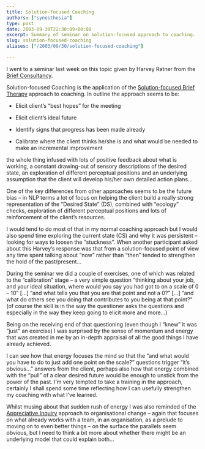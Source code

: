 ```yaml
---
title: Solution-focused Coaching
authors: ["synesthesia"]
type: post
date: 2003-09-30T22:30:09+00:00
excerpt: Summary of seminar on solution-focused approach to coaching.
slug: solution-focused-coaching 
aliases: ["/2003/09/30/solution-focused-coaching"]

---
```

I went to a seminar last week on this topic given by Harvey Ratner from the [Brief Consultancy][1].

Solution-focused Coaching is the application of the [Solution-focused Brief Therapy][2] approach to coaching. In outline the approach seems to be:

* Elicit client&#8217;s &#8220;best hopes&#8221; for the meeting
  
* Elicit client&#8217;s ideal future
  
* Identify signs that progress has been made already
  
* Calibrate where the client thinks he/she is and what would be needed to make an incremental improvement

the whole thing infused with lots of positive feedback about what is working, a constant drawing-out of sensory descriptions of the desired state, an exploration of different perceptual positions and an underlying assumption that the client will develop his/her own detailed action plans&#8230;

One of the key differences from other approaches seems to be the future bias &#8211; in NLP terms a lot of focus on helping the client build a really strong representation of the &#8220;Desired State&#8221; (DS), combined with &#8220;ecology&#8221; checks, exploration of different perceptual positions and lots of reinforcement of the client&#8217;s resources. 

I would tend to do most of that in my normal coaching approach but I would also spend time exploring the current state (CS) and why it was persistent &#8211; looking for ways to loosen the &#8220;stuckness&#8221;. When another participant asked about this Harvey&#8217;s response was that from a solution-focused point of view any time spent talking about &#8220;now&#8221; rather than &#8220;then&#8221; tended to strengthen the hold of the past/present&#8230;

During the seminar we did a couple of exercises, one of which was related to the &#8220;calibration&#8221; stage &#8211; a very simple question &#8220;thinking about your job, and your ideal situation, where would you say you had got to on a scale of 0 &#8211; 10&#8221; [&#8230;] &#8220;and what tells you that you are that point and not a 0?&#8221; [&#8230;] &#8220;and what do others see you doing that contributes to you being at that point?&#8221; (of course the skill is in the way the questioner asks the questions and especially in the way they keep going to elicit more and more&#8230;)

Being on the receiving end of that questioning (even though I &#8220;knew&#8221; it was &#8220;just&#8221; an exercise) I was surprised by the sense of momentum and energy that was created in me by an in-depth appraisal of all the good things I have already achieved. 

I can see how that energy focuses the mind so that the &#8220;and what would you have to do to just add one point on the scale?&#8221; questions trigger &#8220;it&#8217;s obvious&#8230;&#8221; answers from the client, perhaps also how that energy combined with the &#8220;pull&#8221; of a clear desired future would be enough to unstick from the power of the past. I&#8217;m very tempted to take a training in the approach, certainly I shall spend some time reflecting how I can usefully strengthen my coaching with what I&#8217;ve learned. 

Whilst musing about that sudden rush of energy I was also reminded of the [Appreciative Inquiry][3] approach to organisational change &#8211; again that focuses on what already works with a team, in an organisation, as a prelude to moving on to even better things &#8211; on the surface the parallels seem obvious, but I need to think a bit more about whether there might be an underlying model that could explain both&#8230;

 [1]: https://www.briefconsultancy.com
 [2]: https://www.brief-therapy.org/
 [3]: https://www.appreciative-inquiry.org/